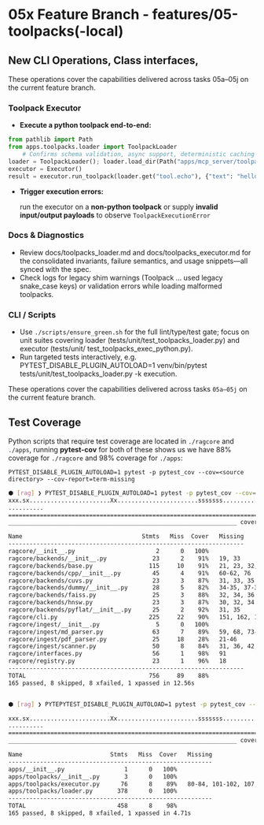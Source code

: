 # 05x Feature Branch - features/05-toolpacks(-local)


## New CLI Operations, Class interfaces, 

These operations cover the capabilities delivered across tasks 05a–05j on the current feature branch.

### Toolpack Executor

- **Execute a python toolpack end-to-end:**

```python  
from pathlib import Path
from apps.toolpacks.loader import ToolpackLoader
    # Confirms schema validation, async support, deterministic caching (mutate result and re-run), and error handling
loader = ToolpackLoader(); loader.load_dir(Path("apps/mcp_server/toolpacks"))
executor = Executor()
result = executor.run_toolpack(loader.get("tool.echo"), {"text": "hello"})
```
    
- **Trigger execution errors:**

   run the executor on a **non-python toolpack** or supply **invalid input/output payloads** to observe `ToolpackExecutionError`

### Docs & Diagnostics

  - Review docs/toolpacks_loader.md and docs/toolpacks_executor.md for the consolidated invariants, failure semantics, and usage snippets—all synced with the spec.
  - Check logs for legacy shim warnings (Toolpack ... used legacy snake_case keys) or validation errors while loading malformed toolpacks.

### CLI / Scripts

  - Use `./scripts/ensure_green.sh` for the full lint/type/test gate; focus on unit suites covering loader (tests/unit/test_toolpacks_loader.py) and executor (tests/unit/
  test_toolpacks_exec_python.py).
  - Run targeted tests interactively, e.g.
    PYTEST_DISABLE_PLUGIN_AUTOLOAD=1 venv/bin/pytest tests/unit/test_toolpacks_loader.py -k execution.

  These operations cover the capabilities delivered across tasks `05a–05j` on the current feature branch.

  
## Test Coverage 
Python scripts that require test coverage are located in `./ragcore` and `./apps`, running **pytest-cov** for both of these shows us we have 88% coverage for `./ragcore` and 98% coverage for `./apps`:

`PYTEST_DISABLE_PLUGIN_AUTOLOAD=1 pytest -p pytest_cov --cov=<source directory> --cov-report=term-missing`


```bash
⬢ [rag] ❯ PYTEST_DISABLE_PLUGIN_AUTOLOAD=1 pytest -p pytest_cov --cov=ragcore --cov-report=term-missing
xxx.sx.......................Xx.......................sssssss.........................x.....xx.............................................................................. [ 94%]
..........                                                                                                                                                                   [100%]
================================================================================== tests coverage ==================================================================================
_________________________________________________________________ coverage: platform linux, python 3.13.3-final-0 __________________________________________________________________

Name                                  Stmts   Miss  Cover   Missing
-------------------------------------------------------------------
ragcore/__init__.py                       2      0   100%
ragcore/backends/__init__.py             23      2    91%   19, 33
ragcore/backends/base.py                115     10    91%   21, 23, 32, 49, 78-79, 85, 97, 134, 147
ragcore/backends/cpp/__init__.py         45      4    91%   60-62, 76
ragcore/backends/cuvs.py                 23      3    87%   31, 33, 35
ragcore/backends/dummy/__init__.py       28      5    82%   34-35, 37-38, 40
ragcore/backends/faiss.py                25      3    88%   32, 34, 36
ragcore/backends/hnsw.py                 23      3    87%   30, 32, 34
ragcore/backends/pyflat/__init__.py      25      2    92%   31, 35
ragcore/cli.py                          225     22    90%   151, 162, 182, 198, 218, 227, 260, 262, 264, 266, 268, 270, 272, 288-289, 293-294, 331, 336, 377, 393, 410
ragcore/ingest/__init__.py                5      0   100%
ragcore/ingest/md_parser.py              63      7    89%   59, 68, 73-74, 77, 91, 98
ragcore/ingest/pdf_parser.py             25     18    28%   21-46
ragcore/ingest/scanner.py                50      8    84%   31, 36, 42, 73-75, 81-82
ragcore/interfaces.py                    56      1    98%   91
ragcore/registry.py                      23      1    96%   18
-------------------------------------------------------------------
TOTAL                                   756     89    88%
165 passed, 8 skipped, 8 xfailed, 1 xpassed in 12.56s


⬢ [rag] ❯ PYTEPYTEST_DISABLE_PLUGIN_AUTOLOAD=1 pytest -p pytest_cov --cov=apps --cov-report=term-missing

xxx.sx.......................Xx.......................sssssss.........................x.....xx.............................................................................. [ 94%]
..........                                                                                                                                                                   [100%]
================================================================================== tests coverage ==================================================================================
_________________________________________________________________ coverage: platform linux, python 3.13.3-final-0 __________________________________________________________________

Name                         Stmts   Miss  Cover   Missing
----------------------------------------------------------
apps/__init__.py                 1      0   100%
apps/toolpacks/__init__.py       3      0   100%
apps/toolpacks/executor.py      76      8    89%   80-84, 101-102, 107, 121-122, 130
apps/toolpacks/loader.py       378      0   100%
----------------------------------------------------------
TOTAL                          458      8    98%
165 passed, 8 skipped, 8 xfailed, 1 xpassed in 4.71s

```

